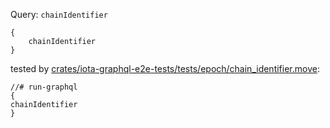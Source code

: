 Query: `chainIdentifier`

```
{
    chainIdentifier
}
```

tested by [crates/iota-graphql-e2e-tests/tests/epoch/chain_identifier.move](crates/iota-graphql-e2e-tests/tests/epoch/chain_identifier.move):

```
//# run-graphql
{
chainIdentifier
}
```
